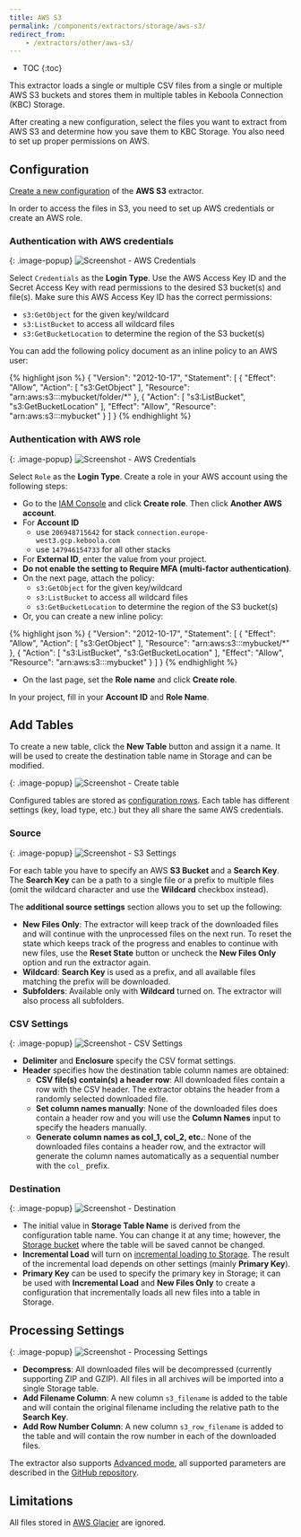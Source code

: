 ```yaml
---
title: AWS S3
permalink: /components/extractors/storage/aws-s3/
redirect_from:
    - /extractors/other/aws-s3/
---
```


* TOC
{:toc}

This extractor loads a single or multiple CSV files from a single or multiple AWS S3 buckets and stores them in multiple tables 
in Keboola Connection (KBC) Storage.

After creating a new configuration, select the files you want to extract from AWS S3 and determine how
you save them to KBC Storage. You also need to set up proper permissions on AWS.

## Configuration
[Create a new configuration](/components/#creating-component-configuration) of the **AWS S3** extractor.

In order to access the files in S3, you need to set up AWS credentials or create an AWS role.

### Authentication with AWS credentials

{: .image-popup}
![Screenshot - AWS Credentials](/components/extractors/storage/aws-s3/aws-s3-1.png)

Select `Credentials` as the **Login Type**. Use the AWS Access Key ID and the Secret Access Key with read permissions to the desired S3 bucket(s) and file(s).
Make sure this AWS Access Key ID has the correct permissions:

 - `s3:GetObject` for the given key/wildcard
 - `s3:ListBucket` to access all wildcard files
 - `s3:GetBucketLocation` to determine the region of the S3 bucket(s)

You can add the following policy document as an inline policy to an AWS user:

{% highlight json %}
{
    "Version": "2012-10-17",
    "Statement": [
        {
            "Effect": "Allow",
            "Action": [
                "s3:GetObject"
            ],
            "Resource": "arn:aws:s3:::mybucket/folder/*"
        },
        {
            "Action": [
                "s3:ListBucket",
                "s3:GetBucketLocation"
            ],
            "Effect": "Allow",
            "Resource": "arn:aws:s3:::mybucket"
        }
    ]
}
{% endhighlight %}

### Authentication with AWS role

{: .image-popup}
![Screenshot - AWS Credentials](/components/extractors/storage/aws-s3/aws-s3-2.png)

Select `Role` as the **Login Type**. Create a role in your AWS account using the following steps:

 - Go to the [IAM Console](https://console.aws.amazon.com/iam/home?#/roles) and click **Create role**. Then click **Another AWS account**.
 - For **Account ID**
   - use `206948715642` for stack `connection.europe-west3.gcp.keboola.com` 
   - use `147946154733` for all other stacks
 - For **External ID**, enter the value from your project.
 - **Do not enable the setting to Require MFA (multi-factor authentication)**.
 - On the next page, attach the policy:
    - `s3:GetObject` for the given key/wildcard
    - `s3:ListBucket` to access all wildcard files
    - `s3:GetBucketLocation` to determine the region of the S3 bucket(s)
 - Or, you can create a new inline policy:
 
{% highlight json %}
{
    "Version": "2012-10-17",
    "Statement": [
        {
            "Effect": "Allow",
            "Action": [
                "s3:GetObject"
            ],
            "Resource": "arn:aws:s3:::mybucket/*"
        },
        {
            "Action": [
                "s3:ListBucket",
                "s3:GetBucketLocation"
            ],
            "Effect": "Allow",
            "Resource": "arn:aws:s3:::mybucket"
        }
    ]
}
{% endhighlight %}
 - On the last page, set the **Role name** and click **Create role**.
 
In your project, fill in your **Account ID** and **Role Name**.

## Add Tables
To create a new table, click the **New Table** button and assign it a name.
It will be used to create the destination table name in Storage and can be modified.

{: .image-popup}
![Screenshot - Create table](/components/extractors/storage/aws-s3/aws-s3-3.png)

Configured tables are stored as [configuration rows](/components/#configuration-rows).
Each table has different settings (key, load type, etc.) but they all share the same AWS credentials.

### Source

{: .image-popup}
![Screenshot - S3 Settings](/components/extractors/storage/aws-s3/aws-s3-4.png)

For each table you have to specify an AWS **S3 Bucket** and a **Search Key**.
The **Search Key** can be a path to a single file or a prefix to multiple files
(omit the wildcard character and use the **Wildcard** checkbox instead).

The **additional source settings** section allows you to set up the following:

 - **New Files Only**: The extractor will keep track of the downloaded files and will continue with the unprocessed files
 on the next run. To reset the state which keeps track of the progress and enables to continue with new files, 
 use the **Reset State** button or uncheck the **New Files Only** option and run the extractor again. 
 - **Wildcard**: **Search Key** is used as a prefix, and all available files matching the prefix will be downloaded.
 - **Subfolders**: Available only with **Wildcard** turned on. The extractor will also process all subfolders.
 

### CSV Settings

{: .image-popup}
![Screenshot - CSV Settings](/components/extractors/storage/aws-s3/aws-s3-5.png)

- **Delimiter** and **Enclosure** specify the CSV format settings.
- **Header** specifies how the destination table column names are obtained:
  - **CSV file(s) contain(s) a header row**: All downloaded files contain a row with the CSV header. The extractor obtains 
  the header from a randomly selected downloaded file. 
  - **Set column names manually**: None of the downloaded files does contain a header row and you will use the **Column Names**
  input to specify the headers manually.
  - **Generate column names as col_1, col_2, etc.**: None of the downloaded files contains a header row, and 
  the extractor will generate the column names automatically as a sequential number with the `col_` prefix.
                 
### Destination

{: .image-popup}
![Screenshot - Destination](/components/extractors/storage/aws-s3/aws-s3-6.png)

- The initial value in **Storage Table Name** is derived from the configuration table name. You can change it at any time; however,
the [Storage bucket](/storage/buckets/) where the table will be saved cannot be changed.
- **Incremental Load** will turn on [incremental loading to Storage](/storage/tables/#incremental-loading). The result of the
incremental load depends on other settings (mainly **Primary Key**).
- **Primary Key** can be used to specify the primary key in Storage; it can be used with **Incremental Load**
and **New Files Only** to create a configuration that incrementally loads all new files into a table in Storage.

## Processing Settings

{: .image-popup}
![Screenshot - Processing Settings](/components/extractors/storage/aws-s3/aws-s3-7.png)

 - **Decompress**: All downloaded files will be decompressed (currently supporting ZIP and GZIP). All files in all archives
 will be imported into a single Storage table.
 - **Add Filename Column**: A new column `s3_filename` is added to the table and will contain the original filename 
 including the relative path to the **Search Key**.
 - **Add Row Number Column**: A new column `s3_row_filename` is added to the table and will contain the row number in each 
 of the downloaded files.

The extractor also supports [Advanced mode](/components/#advanced-mode), all supported
parameters are described in the [GitHub repository](https://github.com/keboola/aws-s3-extractor).

## Limitations
All files stored in [AWS Glacier](https://aws.amazon.com/glacier/) are ignored.
